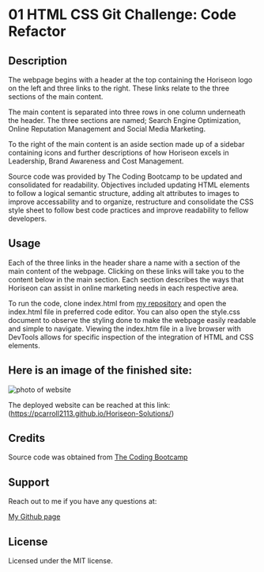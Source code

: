 # 01 HTML CSS Git Challenge: Code Refactor

## Description

The webpage begins with a header at the top containing the Horiseon logo on the left and three links to the right. These links relate to the three sections of the main content.

The main content is separated into three rows in one column underneath the header. The three sections are named; Search Engine Optimization, Online Reputation Management and Social Media Marketing. 

To the right of the main content is an aside section made up of a sidebar containing icons and further descriptions of how Horiseon excels in Leadership, Brand Awareness and Cost Management.

Source code was provided by The Coding Bootcamp to be updated and consolidated for readability. Objectives included updating HTML elements to follow a logical semantic structure,  adding alt attributes to images to improve accessability and to organize, restructure and consolidate the CSS style sheet to follow best code practices and improve readability to fellow developers.

## Usage
Each of the three links in the header share a name with a section of the main content of the webpage. Clicking on these links will take you to the content below in the main section. Each section describes the ways that Horiseon can assist in online marketing needs in each respective area.

To run the code, clone index.html from [my repository](git@github.com:pcarroll2113/Horiseon-Solutions.git) and open the index.html file in preferred code editor. You can also open the style.css document to observe the styling done to make the webpage easily readable and simple to navigate. Viewing the index.htm file in a live browser with DevTools allows for specific inspection of the integration of HTML and CSS elements.

## Here is an image of the finished site:
![photo of website](assets/127.0.0.1_5501_index.html.png)

The deployed website can be reached at this link:  (https://pcarroll2113.github.io/Horiseon-Solutions/)

## Credits
Source code was obtained from [The Coding Bootcamp](git@github.com:coding-boot-camp/urban-octo-telegram.git)

## Support
Reach out to me if you have any questions at:

[My Github page](https://github.com/pcarroll2113)

## License
Licensed under the MIT license.